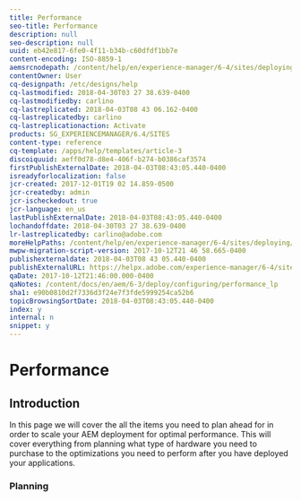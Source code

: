```yaml
---
title: Performance
seo-title: Performance
description: null
seo-description: null
uuid: eb42e817-6fe0-4f11-b34b-c60dfdf1bb7e
content-encoding: ISO-8859-1
aemsrcnodepath: /content/help/en/experience-manager/6-4/sites/deploying/using/performance-lp
contentOwner: User
cq-designpath: /etc/designs/help
cq-lastmodified: 2018-04-30T03 27 38.639-0400
cq-lastmodifiedby: carlino
cq-lastreplicated: 2018-04-03T08 43 06.162-0400
cq-lastreplicatedby: carlino
cq-lastreplicationaction: Activate
products: SG_EXPERIENCEMANAGER/6.4/SITES
content-type: reference
cq-template: /apps/help/templates/article-3
discoiquuid: aeff0d78-d8e4-406f-b274-b0386caf3574
firstPublishExternalDate: 2018-04-03T08:43:05.440-0400
isreadyforlocalization: false
jcr-created: 2017-12-01T19 02 14.859-0500
jcr-createdby: admin
jcr-ischeckedout: true
jcr-language: en_us
lastPublishExternalDate: 2018-04-03T08:43:05.440-0400
lochandoffdate: 2018-04-30T03 27 38.639-0400
lr-lastreplicatedby: carlino@adobe.com
moreHelpPaths: /content/help/en/experience-manager/6-4/sites/deploying/morehelp/performance;/content/help/en/experience-manager/6-4/sites/deploying/morehelp/performance
mwpw-migration-script-version: 2017-10-12T21 46 58.665-0400
publishexternaldate: 2018-04-03T08 43 05.440-0400
publishExternalURL: https://helpx.adobe.com/experience-manager/6-4/sites/deploying/using/performance-lp.html
qaDate: 2017-10-12T21:46:00.000-0400
qaNotes: /content/docs/en/aem/6-3/deploy/configuring/performance_lp
sha1: e90b0810d2f7336d3f24e7f3fde5999254ca52b6
topicBrowsingSortDate: 2018-04-03T08:43:05.440-0400
index: y
internal: n
snippet: y
---
```


# Performance

## Introduction

In this page we will cover the all the items you need to plan ahead for in order to scale your AEM deployment for optimal performance. This will cover everything from planning what type of hardware you need to purchase to the optimizations you need to perform after you have deployed your applications.

### Planning

